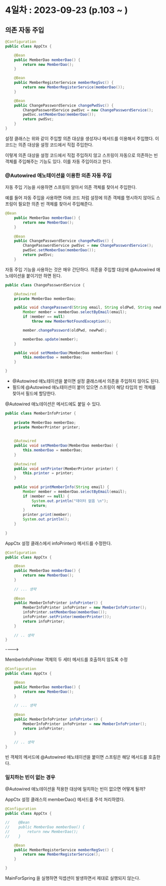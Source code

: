 # 4일차 : 2023-09-23 (p.103 ~ )

##  의존 자동 주입

```java
@Configuration
public class AppCtx {

    @Bean
    public MemberDao memberDao() {
        return new MemberDao();
    }

    @Bean
    public MemberRegisterService memberRegSvc() {
        return new MemberRegisterService(memberDao());
    }

    @Bean
    public ChangePasswordService changePwdSvc() {
        ChangePasswordService pwdSvc = new ChangePasswordService();
        pwdSvc.setMemberDao(memberDao());
        return pwdSvc;
    }
}
```
설정 클래스는 위와 같이 주입할 의존 대상을 생성자나 메서드를 이용해서 주입했다. 
이 코드는 의존 대상을 설정 코드에서 직접 주입한다.

이렇게 의존 대상을 설정 코드에서 직접 주입하지 않고 스프링이 자동으로 의존하는
빈 객체를 주입해주는 기능도 있다. 이를 자동 주입이라고 한다.


### @Autowired 애노테이션을 이용한 의존 자동 주입

자동 주입 기능을 사용하면 스프링이 알아서 의존 객체를 찾아서 주입한다. 

예를 들어 자동 주입을 사용하면 아래 코드 처럼 설정에 의존 객체를 명시하지 않아도
스프링이 필요한 의존 빈 객체를 찾아서 주입해준다.

```java
@Bean
	public MemberDao memberDao() {
		return new MemberDao();
	}
	
	@Bean
	public ChangePasswordService changePwdSvc() {
		ChangePasswordService pwdSvc = new ChangePasswordService();
		pwdSvc.setMemberDao(memberDao());
		return pwdSvc;
	}
```


자동 주입 기능을 사용하는 것은 매우 간단하다. 의존을 주입할 대상에 @Autowired 
애노테이션을 붙이기만 하면 된다. 

```java
public class ChangePasswordService {

	@Autowired
	private MemberDao memberDao;

	public void changePassword(String email, String oldPwd, String newPwd) {
		Member member = memberDao.selectByEmail(email);
		if (member == null)
			throw new MemberNotFoundException();

		member.changePassword(oldPwd, newPwd);

		memberDao.update(member);
	}

	public void setMemberDao(MemberDao memberDao) {
		this.memberDao = memberDao;
	}

}
```

- @Autowired 애노테이션을 붙이면 설정 클래스에서 의존을 주입하지 않아도 된다.
- 필드에 @Autowired 애노테이션이 붙어 있으면 스프링이 해당 타입의 빈 객체를 찾아서 필드에 할당한다.


@Autowired 애노테이션은 메서드에도 붙일 수 있다.

```java
public class MemberInfoPrinter {
	
	private MemberDao memberDao;
	private MemberPrinter printer;
	
	
	@Autowired
	public void setMemberDao(MemberDao memberDao) {
		this.memberDao = memberDao;
	}
	
	@Autowired
	public void setPrinter(MemberPrinter printer) {
		this.printer = printer;
	}
	
	public void printMemberInfo(String email) {
		Member member = memberDao.selectByEmail(email);
		if (member == null) {
			System.out.println("데이터 없음 \n");
			return;
		}
		printer.print(member);
		System.out.println();
	}
	
}
```

AppCtx 설정 클래스에서 infoPrinter() 메서드를 수정한다.

```java
@Configuration
public class AppCtx {

	@Bean
	public MemberDao memberDao() {
		return new MemberDao();
	}
    
    // ... 생략
    
	@Bean
	public MemberInfoPrinter infoPrinter() {
		MemberInfoPrinter infoPrinter = new MemberInfoPrinter();
		infoPrinter.setMemberDao(memberDao());
		infoPrinter.setPrinter(memberPrinter());
		return infoPrinter;
	}
	
	// .. 생략
}
```

---->  

MemberInfoPrinter 객체의 두 세터 메서드를 호출하지 않도록 수정

```java
@Configuration
public class AppCtx {

	@Bean
	public MemberDao memberDao() {
		return new MemberDao();
	}
    
    // ... 생략
    
	@Bean
	public MemberInfoPrinter infoPrinter() {
		MemberInfoPrinter infoPrinter = new MemberInfoPrinter();
		return infoPrinter;
	}
	
	// .. 생략
}
```

빈 객체의 메서드에 @Autowired 애노테이션을 붙이면 스프링은 해당 메서드를 호출한다.


### 일치하는 빈이 없는 경우

@Autowired 애노테이션을 적용한 대상에 일치하는 빈이 없으면 어떻게 될까?

AppCtx 설정 클래스의 memberDao() 메서드를 주석 처리하였다.

```java
@Configuration
public class AppCtx {

//    @Bean
//    public MemberDao memberDao() {
//        return new MemberDao();
//    }

    @Bean
    public MemberRegisterService memberRegSvc() {
        return new MemberRegisterService();
    }

}
```

MainForSpring 을 실행하면 익셉션이 발생하면서 제대로 실행되지 않는다.